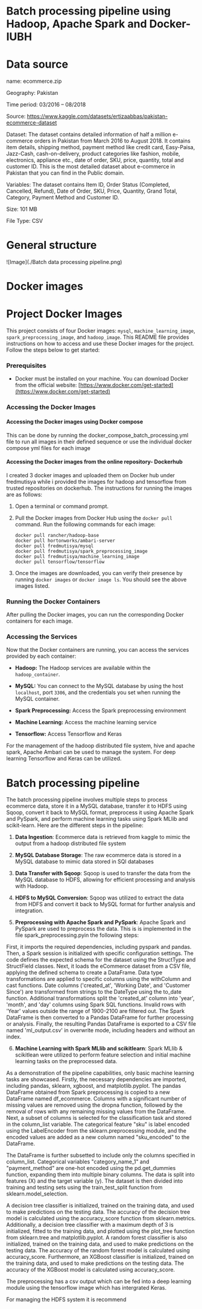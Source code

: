 # Batch processing pipeline using Hadoop, Apache Spark and Docker- IUBH

# Data source

name: ecommerce.zip

Geography: Pakistan

Time period: 03/2016 – 08/2018

Source: https://www.kaggle.com/datasets/ertizaabbas/pakistan-ecommerce-dataset

Dataset: The dataset contains detailed information of half a million e-commerce orders in Pakistan from March 2016 to August 2018. It contains item details, shipping method, payment method like credit card, Easy-Paisa, Jazz-Cash, cash-on-delivery, product categories like fashion, mobile, electronics, appliance etc., date of order, SKU, price, quantity, total and customer ID. This is the most detailed dataset about e-commerce in Pakistan that you can find in the Public domain.

Variables: The dataset contains Item ID, Order Status (Completed, Cancelled, Refund), Date of Order, SKU, Price, Quantity, Grand Total, Category, Payment Method and Customer ID.

Size: 101 MB

File Type: CSV

# General structure

![Image](./Batch data processing pipeline.png)


# Docker images

# Project Docker Images

This project consists of four Docker images: `mysql`, `machine_learning_image`, `spark_preprocessing_image`, and `hadoop_image`. This README file provides instructions on how to access and use these Docker images for the project. Follow the steps below to get started:

### Prerequisites

- Docker must be installed on your machine. You can download Docker from the official website: [https://www.docker.com/get-started](https://www.docker.com/get-started)

### Accessing the Docker Images

#### Accessing the Docker images using  Docker compose

This can be done by running the docker_compose_batch_processing.yml file to run all images in their defined sequence or use the individual docker compose yml files for each image

#### Accessing the Docker images from the online repository- Dockerhub
I created 3 docker images and uploaded them on Docker hub under fredmutisya while i provided the images for hadoop and tensorflow from trusted repositories on dockerhub. The instructions for running the images are as follows:

1. Open a terminal or command prompt.

2. Pull the Docker images from Docker Hub using the `docker pull` command. Run the following commands for each image:

   ```shell
   docker pull rancher/hadoop-base
   docker pull hortonworks/ambari-server
   docker pull fredmutisya/mysql
   docker pull fredmutisya/spark_preprocessing_image
   docker pull fredmutisya/machine_learning_image
   docker pull tensorflow/tensorflow
   ```

3. Once the images are downloaded, you can verify their presence by running `docker images` or `docker image ls`. You should see the above images listed.

### Running the Docker Containers

After pulling the Docker images, you can run the corresponding Docker containers for each image. 



### Accessing the Services

Now that the Docker containers are running, you can access the services provided by each container:

- **Hadoop:** The Hadoop services are available within the `hadoop_container`. 

- **MySQL:** You can connect to the MySQL database by using the host `localhost`, port `3306`, and the credentials you set when running the MySQL container.

- **Spark Preprocessing:** Access the Spark preprocessing environment 

- **Machine Learning:** Access the machine learning service 

- **Tensorflow:** Access Tensorflow and Keras


For the management of the hadoop distributed file system, hive and apache spark, Apache Ambari can be used to manage the system. For deep learning Tensorflow and Keras can be utilized.

# Batch processing pipeline 

The batch processing pipeline involves multiple steps to process ecommerce data, store it in a MySQL database, transfer it to HDFS using Sqoop, convert it back to MySQL format, preprocess it using Apache Spark and PySpark, and perform machine learning tasks using Spark MLlib and scikit-learn. Here are the different steps in the pipeline:

1. **Data Ingestion**: Ecommerce data is retrieved from kaggle to mimic the output from a hadoop distributed file system

2. **MySQL Database Storage**: The raw ecommerce data is stored in a MySQL database to mimic data stored in SQl databases

3. **Data Transfer with Sqoop**: Sqoop is used to transfer the data from the MySQL database to HDFS, allowing for efficient processing and analysis with Hadoop.

4. **HDFS to MySQL Conversion**: Sqoop was utilized to extract the data from HDFS and convert it back to MySQL format for further analysis and integration.

5. **Preprocessing with Apache Spark and PySpark**: Apache Spark and PySpark are used to preprocess the data. This is is implemented in the file spark_preprocessing.pyin the following steps:

First, it imports the required dependencies, including pyspark and pandas. Then, a Spark session is initialized with specific configuration settings. The code defines the expected schema for the dataset using the StructType and StructField classes. Next, it loads the eCommerce dataset from a CSV file, applying the defined schema to create a DataFrame. Data type transformations are applied to specific columns using the withColumn and cast functions. Date columns ('created_at', 'Working Date', and 'Customer Since') are transformed from strings to the DateType using the to_date function. Additional transformations split the 'created_at' column into 'year', 'month', and 'day' columns using Spark SQL functions. Invalid rows with 'Year' values outside the range of 1900-2100 are filtered out. The Spark DataFrame is then converted to a Pandas DataFrame for further processing or analysis. Finally, the resulting Pandas DataFrame is exported to a CSV file named 'ml_output.csv' in overwrite mode, including headers and without an index.


6. **Machine Learning with Spark MLlib and scikitlearn**: Spark MLlib & scikitlean were utilized to perform feature selection and initial machine learning tasks on the preprocessed data. 

As a demonstration of the pipeline capabilities, only basic machine learning tasks are showcased. 
Firstly, the necessary dependencies are imported, including pandas, sklearn, xgboost, and matplotlib.pyplot. The pandas DataFrame obtained from Spark preprocessing is copied to a new DataFrame named df_ecommerce. Columns with a significant number of missing values are removed using the dropna function, followed by the removal of rows with any remaining missing values from the DataFrame.
Next, a subset of columns is selected for the classification task and stored in the column_list variable. The categorical feature "sku" is label encoded using the LabelEncoder from the sklearn.preprocessing module, and the encoded values are added as a new column named "sku_encoded" to the DataFrame.

The DataFrame is further subsetted to include only the columns specified in column_list. Categorical variables "category_name_1" and "payment_method" are one-hot encoded using the pd.get_dummies function, expanding them into multiple binary columns. The data is split into features (X) and the target variable (y). The dataset is then divided into training and testing sets using the train_test_split function from sklearn.model_selection.

A decision tree classifier is initialized, trained on the training data, and used to make predictions on the testing data. The accuracy of the decision tree model is calculated using the accuracy_score function from sklearn.metrics. Additionally, a decision tree classifier with a maximum depth of 3 is initialized, fitted to the training data, and plotted using the plot_tree function from sklearn.tree and matplotlib.pyplot. A random forest classifier is also initialized, trained on the training data, and used to make predictions on the testing data. The accuracy of the random forest model is calculated using accuracy_score. Furthermore, an XGBoost classifier is initialized, trained on the training data, and used to make predictions on the testing data. The accuracy of the XGBoost model is calculated using accuracy_score.

The preprocessing has a csv output which can be fed into a deep learning module using the tensorflow image which has intergrated Keras.

For managing the HDFS system it is recommend





